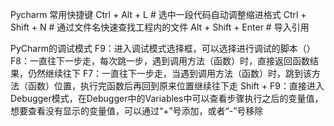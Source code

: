 Pycharm 常用快捷键
Ctrl + Alt + L  # 选中一段代码自动调整缩进格式
Ctrl + Shift + N # 通过文件名快速查找工程内的文件
Alt + Shift + Enter # 导入引用

PyCharm的调试模式
F9：进入调试模式选择框，可以选择进行调试的脚本（）
F8：一直往下一步走，每次跳一步，遇到调用方法（函数）时，直接返回函数结果，仍然继续往下
F7：一直往下一步走，当遇到调用方法（函数）时，跳到该方法（函数）位置，执行完函数后再回到原来位置继续往下走
Shift + F9：直接进入Debugger模式，在Debugger中的Variables中可以查看步骤执行之后的变量值，想要查看没有显示的变量值，可以通过“+”号添加，或者“-”号移除
